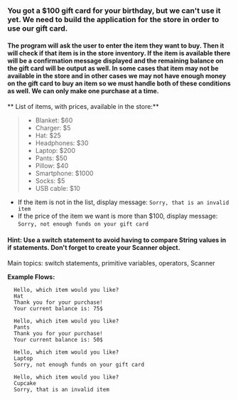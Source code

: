 ### You got a $100 gift card for your birthday, but we can't use it yet. We need to build the application for the store in order to use our gift card.

#### The program will ask the user to enter the item they want to buy. Then it will check if that item is in the store inventory. If the item is available there will be a confirmation message displayed and the remaining balance on the gift card will be output as well. In some cases that item may not be available in the store and in other cases we may not have enough money on the gift card to buy an item so we must handle both of these conditions as well. We can only make one purchase at a time.

** List of items, with prices, available in the store:**

> - Blanket: $60
> - Charger: $5
> - Hat: $25
> - Headphones: $30
> - Laptop: $200
> - Pants: $50
> - Pillow: $40
> - Smartphone: $1000
> - Socks: $5
> - USB cable: $10

- If the item is not in the list, display message: `Sorry, that is an invalid item`
- If the price of the item we want is more than $100, display message: `Sorry, not enough funds on your gift card`

#### Hint: Use a switch statement to avoid having to compare String values in if statements. Don't forget to create your Scanner object.

Main topics: switch statements, primitive variables, operators, Scanner

**Example Flows:**

```
  Hello, which item would you like?
  Hat
  Thank you for your purchase!
  Your current balance is: 75$
```

```
  Hello, which item would you like?
  Pants
  Thank you for your purchase!
  Your current balance is: 50$
```

```
  Hello, which item would you like?
  Laptop
  Sorry, not enough funds on your gift card
```

```
  Hello, which item would you like?
  Cupcake
  Sorry, that is an invalid item
```